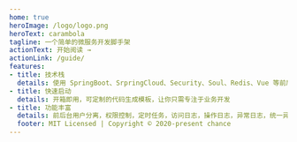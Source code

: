 ```yaml
---
home: true
heroImage: /logo/logo.png
heroText: carambola
tagline: 一个简单的微服务开发脚手架
actionText: 开始阅读 →
actionLink: /guide/
features:
- title: 技术栈
  details: 使用 SpringBoot、SrpringCloud、Security、Soul、Redis、Vue 等前后端前沿技术开发
- title: 快速启动
  details: 开箱即用，可定制的代码生成模板，让你只需专注于业务开发
- title: 功能丰富
  details: 前后台用户分离，权限控制，定时任务，访问日志，操作日志，异常日志，统一异常处理，XSS过滤，SQL防注入
  footer: MIT Licensed | Copyright © 2020-present chance
---
```


